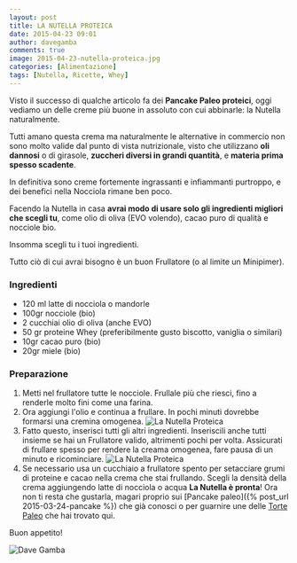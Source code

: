 ```yaml
---
layout: post
title: LA NUTELLA PROTEICA
date: 2015-04-23 09:01
author: davegamba
comments: true
image: 2015-04-23-nutella-proteica.jpg
categories: [Alimentazione]
tags: [Nutella, Ricette, Whey]
---
```


Visto il successo di qualche articolo fa dei **Pancake Paleo proteici**, oggi vediamo un delle creme più buone in assoluto con cui abbinarle: la Nutella naturalmente.

Tutti amano questa crema ma naturalmente le alternative in commercio non sono molto valide dal punto di vista nutrizionale, visto che utilizzano **oli dannosi** o di girasole, **zuccheri diversi in grandi quantità**, e **materia prima spesso scadente**.

In definitiva sono creme fortemente ingrassanti e infiammanti purtroppo, e dei benefici nella Nocciola rimane ben poco.

Facendo la Nutella in casa **avrai modo di usare solo gli ingredienti migliori che scegli tu**, come olio di oliva (EVO volendo), cacao puro di qualità e nocciole bio.

Insomma scegli tu i tuoi ingredienti.

Tutto ciò di cui avrai bisogno è un buon Frullatore (o al limite un Minipimer).

### Ingredienti

- 120 ml latte di nocciola o mandorle
- 100gr nocciole (bio)
- 2 cucchiai olio di oliva (anche EVO)
- 50 gr proteine Whey (preferibilmente gusto biscotto, vaniglia o similari)
- 10gr cacao puro (bio)
- 20gr miele (bio)

### Preparazione

1.	Metti nel frullatore tutte le nocciole. Frullale più che riesci, fino a renderle molto fini come una farina.
2.	Ora aggiungi l'olio e continua a frullare. In pochi minuti dovrebbe formarsi una cremina omogenea.
	![La Nutella Proteica]({{site.images_root}}2015-04-23-nutella-proteica-1.jpg)
3.	Fatto questo, inserisci tutti gli altri ingredienti. Inseriscili anche tutti insieme se hai un Frullatore valido, altrimenti pochi per volta.
	Assicurati di frullare spesso per rendere la creama omogenea, fare pausa di un minuto e ricominciare.
	![La Nutella Proteica]({{site.images_root}}2015-04-23-nutella-proteica-2.jpg)
4.	Se necessario usa un cucchiaio a frullatore spento per setacciare grumi di proteine e cacao nella crema che stai frullando.
	Scegli la densità della crema aggiungendo latte di nocciola o acqua **La Nutella è pronta**!
	Ora non ti resta che gustarla, magari proprio sui [Pancake paleo]({% post_url 2015-03-24-pancake %}) che già conosci o per guarnire une delle [Torte Paleo](http://www.dolcipaleo.com) che hai trovato qui.

Buon appetito!

![Dave Gamba]({{site.images_root}}2015-04-23-nutella-proteica-3.jpg)